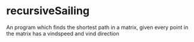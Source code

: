 # recursiveSailing
An program which finds the shortest path in a matrix, given every point in the matrix has a vindspeed and vind direction

